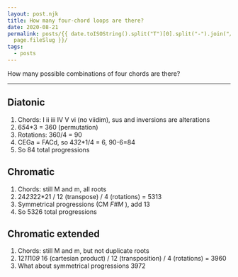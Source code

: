 ```yaml
---
layout: post.njk
title: How many four-chord loops are there?
date: 2020-08-21
permalink: posts/{{ date.toISOString().split("T")[0].split("-").join("/") }}/{{
  page.fileSlug }}/
tags:
  - posts
---
```

How many possible combinations of four chords are there?

---

## Diatonic

1. Chords: I ii iii IV V vi (no viidim), sus and inversions are alterations
2. 6*5*4*3 = 360 (permutation)
3. Rotations: 360/4 = 90
4. CEGa = FACd, so 4*3*2*1/4 = 6, 90-6=84
5. So 84 total progressions

## Chromatic

1. Chords: still M and m, all roots
2. 24*23*22*21 / 12 (transpose) / 4 (rotations) = 5313
3. Symmetrical progressions (CM  *F#M* ), add 13
4. So 5326 total progressions

## Chromatic extended

1. Chords: still M and m, but not duplicate roots
2. 12*11*10*9*  16 (cartesian product) / 12 (transposition) / 4 (rotations) = 3960
3. What about symmetrical progressions 3972